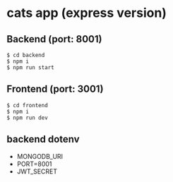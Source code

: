 # cats app (express version)

## Backend (port: 8001)
```shell
$ cd backend
$ npm i
$ npm run start
```

## Frontend (port: 3001)
```shell
$ cd frontend
$ npm i
$ npm run dev
```

## backend dotenv
* MONGODB_URI
* PORT=8001
* JWT_SECRET
